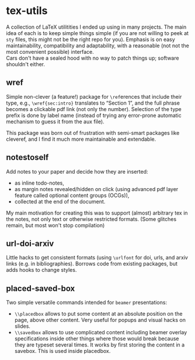 # tex-utils
A collection of LaTeX utilitities I ended up using in many projects.
The main idea of each is to keep simple things simple (if you are not willing to peek at `sty` files, this might not be
the right repo for you).
Emphasis is on easy maintainability, compatibility and adaptability, with a reasonable (not not the most convenient possible) 
interface.  
Cars don't have a sealed hood with no way to patch things up; software shouldn't either.


## wref

Simple non-clever (a feature!) package for `\ref`erences that include their type, e.g., `\wref{sec:intro}` translates to “Section 1”, 
and the full phrase becomes a clickable pdf link (not only the number).
Selection of the type prefix is done by label name (instead of trying any error-prone automatic mechanism to guess it
from the aux file).

This package was born out of frustration with semi-smart packages like cleveref, and I find it much more maintainable
and extendable.


## notestoself

Add notes to your paper and decide how they are inserted:

 * as inline todo-notes,
 * as margin notes revealed/hidden on click (using advanced pdf layer feature called optional content groups (OCGs)),
 * collected at the end of the document.
 
 My main motivation for creating this was to support (almost) arbitrary tex in the notes, not only text or otherwise
 restricted formats. (Some glitches remain, but most won't stop compilation)

 
## url-doi-arxiv

Little hacks to get consistent formats (using `\urlfont` for doi, urls, and arxiv links (e.g. in bibliographies).
Borrows code from existing packages, but adds hooks to change styles.


## placed-saved-box

Two simple versatile commands intended for `beamer` presentations: 

* `\\placedbox` allows to put some content at an absolute position on the page, above other content. Very useful for popups and visual hacks on slides.
* `\\savedbox` allows to use complicated content including beamer overlay specifications inside other things where those would break because they are typeset several times. It works by first storing the content in a savebox. This is used inside placedbox.

